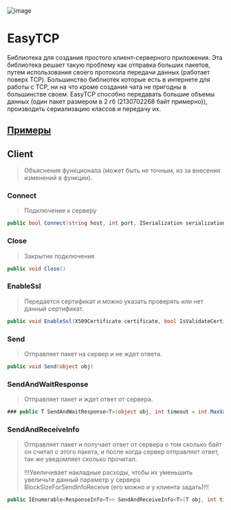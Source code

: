 ![image](https://github.com/Camyil-89/EasyTCP/assets/76705837/424aff49-3db3-4c86-b003-9d288a105bfc)
# EasyTCP
Библиотека для создания простого клиент-серверного приложения. Эта библиотека решает такую проблему как отправка больших пакетов, путем использования своего протокола передачи данных (работает поверх TCP). Большинство библиотек которые есть в интернете для работы с TCP, ни на что кроме создания чата не пригодны в большинстве своем.
EasyTCP способно передавать большие объемы данных (один пакет размером в 2 гб (2130702268 байт примерно)), производить сериализацию классов и передачу их.

## [Примеры](https://github.com/Camyil-89/EasyTCP/tree/master/TestClient/Examples)

## Client
> Объяснения функционала (может быть не точным, из за внесения изменений в функции).
### Connect
> Подключение к серверу
```C#
public bool Connect(string host, int port, ISerialization serialization = null)
```
### Close
> Закрытие подключения
```C#
public void Close()
```
### EnableSsl 
> Передается сертификат и можно указать проверять или нет данный сертификат.
```C#
public void EnableSsl(X509Certificate certificate, bool IsValidateCertificate)
```
### Send
> Отправляет пакет на сервер и не ждет ответа.
```C#
public void Send(object obj)
```
### SendAndWaitResponse
> Отправляет пакет и ждет ответ от сервера.
```C#
### public T SendAndWaitResponse<T>(object obj, int timeout = int.MaxValue)
```
### SendAndReceiveInfo
> Отправляет пакет и получает ответ от сервера о том сколько байт он считал с этого пакета, и после когда сервер отправляет ответ, так же уведомляет сколько прочитал.
> 
> !!!Увеличивает накладные расходы, чтобы их уменьшить увеличьте данный параметр у сервера BlockSizeForSendInfoReceive (его можно и у клиента задать)!!!
```C#
public IEnumerable<ResponseInfo<T>> SendAndReceiveInfo<T>(T obj, int timeout = int.MaxValue)
```
